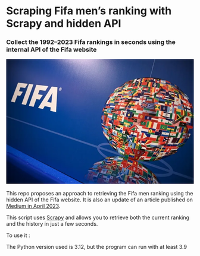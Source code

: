 # Scraping Fifa men’s ranking with Scrapy and hidden API


### Collect the 1992–2023 Fifa rankings in seconds using the internal API of the Fifa website


![fifa picture](asset/fifa_picture.webp)


This repo proposes an approach to retrieving the Fifa men ranking using the hidden API of the Fifa website.
It is also an update of an article published on [Medium in April 2023](https://medium.com/@rico69/scraping-fifa-mens-ranking-with-scrapy-and-hidden-api-7799570b7737).

This script uses [Scrapy](https://scrapy.org/) and allows you to retrieve both the current ranking and the history in just a few seconds.

To use it : 

The Python version used is 3.12, but the program can run with at least 3.9




